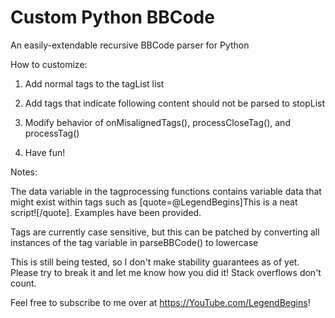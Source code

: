 # Custom Python BBCode
An easily-extendable recursive BBCode parser for Python

How to customize:

1. Add normal tags to the tagList list

2. Add tags that indicate following content should not be parsed to stopList

3. Modify behavior of onMisalignedTags(), processCloseTag(), and processTag()

4. Have fun!

Notes: 

The data variable in the tagprocessing functions contains variable data that might exist within tags such as [quote=@LegendBegins]This is a neat script![/quote]. Examples have been provided.

Tags are currently case sensitive, but this can be patched by converting all instances of the tag variable in parseBBCode() to lowercase

This is still being tested, so I don't make stability guarantees as of yet. Please try to break it and let me know how you did it! Stack overflows don't count.

Feel free to subscribe to me over at https://YouTube.com/LegendBegins!
